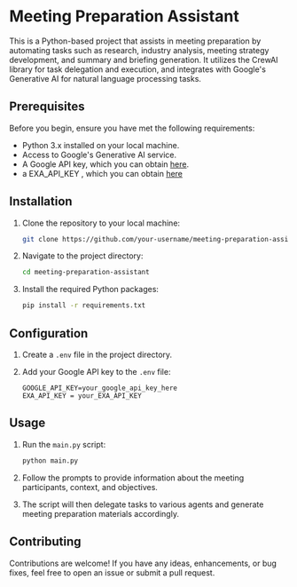 # Meeting Preparation Assistant

This is a Python-based project that assists in meeting preparation by automating tasks such as research, industry analysis, meeting strategy development, and summary and briefing generation. It utilizes the CrewAI library for task delegation and execution, and integrates with Google's Generative AI for natural language processing tasks.

## Prerequisites

Before you begin, ensure you have met the following requirements:

- Python 3.x installed on your local machine.
- Access to Google's Generative AI service.
- A Google API key, which you can obtain [here](https://aistudio.google.com/app/apikey).
- a EXA_API_KEY , which you can obtain [here](https://exa.ai/)

## Installation

1. Clone the repository to your local machine:

   ```bash
   git clone https://github.com/your-username/meeting-preparation-assistant.git
   ```

2. Navigate to the project directory:

   ```bash
   cd meeting-preparation-assistant
   ```

3. Install the required Python packages:

   ```bash
   pip install -r requirements.txt
   ```

## Configuration

1. Create a `.env` file in the project directory.

2. Add your Google API key to the `.env` file:

   ```
   GOOGLE_API_KEY=your_google_api_key_here
   EXA_API_KEY = your_EXA_API_KEY 
   ```

## Usage

1. Run the `main.py` script:

   ```bash
   python main.py
   ```

2. Follow the prompts to provide information about the meeting participants, context, and objectives.

3. The script will then delegate tasks to various agents and generate meeting preparation materials accordingly.

## Contributing

Contributions are welcome! If you have any ideas, enhancements, or bug fixes, feel free to open an issue or submit a pull request.
